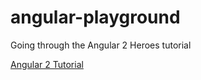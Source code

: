 # angular-playground
Going through the Angular 2 Heroes tutorial

[Angular 2 Tutorial](https://angular.io/docs/ts/latest/tutorial/)

